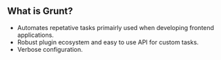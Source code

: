 ## What is Grunt? ##

- Automates repetative tasks primairly used when developing frontend applications.
- Robust plugin ecosystem and easy to use API for custom tasks.
- Verbose configuration.
